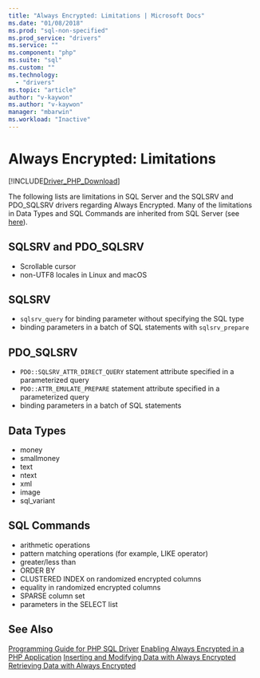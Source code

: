 ```yaml
---
title: "Always Encrypted: Limitations | Microsoft Docs"
ms.date: "01/08/2018"
ms.prod: "sql-non-specified"
ms.prod_service: "drivers"
ms.service: ""
ms.component: "php"
ms.suite: "sql"
ms.custom: ""
ms.technology: 
  - "drivers"
ms.topic: "article"
author: "v-kaywon"
ms.author: "v-kaywon"
manager: "mbarwin"
ms.workload: "Inactive"
---
```

# Always Encrypted: Limitations
[!INCLUDE[Driver_PHP_Download](../../includes/driver_php_download.md)]

The following lists are limitations in SQL Server and the SQLSRV and PDO_SQLSRV drivers regarding Always Encrypted. Many of the limitations in Data Types and SQL Commands are inherited from SQL Server (see [here](https://docs.microsoft.com/en-us/sql/relational-databases/security/encryption/always-encrypted-database-engine)).

## SQLSRV and PDO_SQLSRV
 -   Scrollable cursor
 -   non-UTF8 locales in Linux and macOS
 
## SQLSRV
 -   `sqlsrv_query` for binding parameter without specifying the SQL type
 -   binding parameters in a batch of SQL statements with `sqlsrv_prepare`
 
## PDO_SQLSRV
 -   `PDO::SQLSRV_ATTR_DIRECT_QUERY` statement attribute specified in a parameterized query
 -   `PDO::ATTR_EMULATE_PREPARE` statement attribute specified in a parameterized query
 -   binding parameters in a batch of SQL statements
 
## Data Types
 -   money
 -   smallmoney
 -   text
 -   ntext
 -   xml
 -   image
 -   sql_variant
 
## SQL Commands
 -   arithmetic operations
 -   pattern matching operations (for example, LIKE operator)
 -   greater/less than
 -   ORDER BY
 -   CLUSTERED INDEX on randomized encrypted columns
 -   equality in randomized encrypted columns
 -   SPARSE column set
 -   parameters in the SELECT list
  
## See Also  
[Programming Guide for PHP SQL Driver](../../connect/php/programming-guide-for-php-sql-driver.md)
[Enabling Always Encrypted in a PHP Application](../../connect/php/enabling-always-encrypted-php-application.md) 
[Inserting and Modifying Data with Always Encrypted](../../connect/php/inserting-data-always-encrypted.md)  
[Retrieving Data with Always Encrypted](../../connect/php/retrieving-data-always-encrypted.md)  
  
